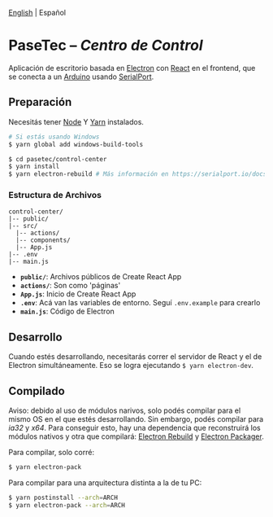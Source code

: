 [English](README.md) | Español

# PaseTec – _Centro de Control_

Aplicación de escritorio basada en [Electron](http://electronjs.org) con [React](https://reactjs.org/) en el frontend, que se conecta a un [Arduino](https://www.arduino.cc/) usando [SerialPort](https://serialport.io/).

## Preparación

Necesitás tener [Node](https://nodejs.org/en/) Y [Yarn](https://yarnpkg.com/en/) instalados.

```bash
# Si estás usando Windows
$ yarn global add windows-build-tools

$ cd pasetec/control-center
$ yarn install
$ yarn electron-rebuild # Más información en https://serialport.io/docs/guide-installation#electron
```

### Estructura de Archivos

```
control-center/
|-- public/
|-- src/
  |-- actions/
  |-- components/
  |-- App.js
|-- .env
|-- main.js
```

- **`public/`**: Archivos públicos de Create React App
- **`actions/`**: Son como 'páginas'
- **`App.js`**: Inicio de Create React App
- **`.env`**: Acá van las variables de entorno. Seguí `.env.example` para crearlo
- **`main.js`**: Código de Electron

## Desarrollo

Cuando estés desarrollando, necesitarás correr el servidor de React y el de Electron simultáneamente. Eso se logra ejecutando `$ yarn electron-dev`.

## Compilado

Aviso: debido al uso de módulos narivos, solo podés compilar para el mismo OS en el que estés desarrollando. Sin embargo, podés compilar para _ia32_ y _x64_. Para conseguir esto, hay una dependencia que reconstruirá los módulos nativos y otra que compilará: [Electron Rebuild](https://github.com/electron/electron-rebuild) y [Electron Packager](https://github.com/electron/electron-packager).

Para compilar, solo corré:
```bash
$ yarn electron-pack
```

Para compilar para una arquitectura distinta a la de tu PC:
```bash
$ yarn postinstall --arch=ARCH
$ yarn electron-pack --arch=ARCH
```
